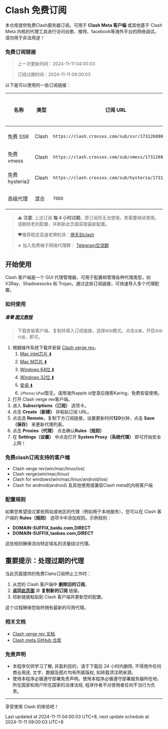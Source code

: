 # Clash 免费订阅

本仓库提供免费Clash服务器订阅。可用于 **Clash Meta 客户端** 或其他基于 Clash Meta 内核的代理工具进行访问谷歌、推特、facebook等海外平台的网络调试。请勿用于非法用途！


### 免费订阅链接

> 上一次更新时间：2024-11-11 04:00:03

> 订阅过期时间：2024-11-11 08:00:03

以下是可以使用的一些订阅链接：

| 名称          | 类型         | 订阅 URL            | 过期及下次更新时间（utc+8） |
| ------------- | ------------ | ------------------- |----------------- |
| 免费 SSR      | Clash | `https://clash.crossxx.com/sub/ssr/1731268803` | 2024-11-11 08:00:03 |
| 免费 vmess    | Clash | `https://clash.crossxx.com/sub/vmess/1731268803`   | 2024-11-11 08:00:03 |
| 免费hysteria2 | Clash | `https://clash.crossxx.com/sub/hysteria/1731268803`  | 2024-11-11 08:00:03 |
| 高级代理      | 混合         | `TODO`              | 2024-11-11 08:00:03 |

> ⚠️ **注意**: 上述订阅 **每 4 小时过期**，原订阅将无法使用。若需要继续使用，请删除老的配置，并刷新此页面获取最新配置。

> ❤️推荐稳定高速老牌机场：[倚天剑clash](https://a.aiguobit.com)

> ✈️ 加入免费梯子网络代理群： [Telegram交流群](https://t.me/+jqOB0VU0yO41MzJl)


## 开始使用

Clash 客户端是一个 GUI 代理管理器，可用于配置和管理各种代理类型，如 V2Ray、Shadowsocks 和 Trojan。通过这些订阅链接，可快速导入多个代理配置。

### 如何使用

##### 查看 [图文教程](https://dpnyems4gls27.cloudfront.net/windows.html)

> 下载安装客户端，复制并填入订阅链接，选择`规则`模式，点击`设置`，开启`系统代理`，即可。

1. 根据操作系统下载并安装 [Clash verge rev](https://github.com/clash-verge-rev/clash-verge-rev/releases)。
   1. [Mac intel芯片 :arrow_down:](https://github.com/clash-verge-rev/clash-verge-rev/releases/download/v1.7.7/Clash.Verge_1.7.7_x64.dmg)
   2. [Mac M芯片 :arrow_down:](https://github.com/clash-verge-rev/clash-verge-rev/releases/download/v1.7.7/Clash.Verge_1.7.7_aarch64.dmg)
   3. [Windows 64位 :arrow_down:](https://github.com/clash-verge-rev/clash-verge-rev/releases/download/v1.7.7/Clash.Verge_1.7.7_x64-setup.exe)
   4. [Windows 32位 :arrow_down:](https://github.com/clash-verge-rev/clash-verge-rev/releases/download/v1.7.7/Clash.Verge_1.7.7_x86-setup.exe)
   5. [安卓 :arrow_down:](https://github.com/MetaCubeX/ClashMetaForAndroid/releases/download/v2.11.0/cmfa-2.11.0-meta-universal-release.apk)
   6. `iPhone/iPad`暂无，请用海外apple id登录后搜索Karing，免费安装使用。
2. 打开 Clash verge rev客户端。
3. 进入 **Subscriptions（订阅）** 选项卡。
4. 点击 **Create（新建）** 并粘贴订阅 URL。
5. 点击选 **Remote**，复制下方订阅链接，设置更新时间**120**分钟，点击 **Save（保存）** 来更新代理列表。
6. 点击 **Proxies（代理）** 点击确认**Rules（规则）**
7. 在 **Settings（设置）** 中点击打开 **System Proxy（系统代理）** 即可开始安全上网！


### 免费clash订阅支持的客户端
- Clash verge rev(win/mac/linux/ios)
- Clash verge(win/mac/linux)
- Clash for windows(win/mac/linux/android/ios)
- Clash for android(android)
及其他使用或兼容Clash meta的内核客户端

### 配置规则

如果您希望绕过某些网站或地区的代理（例如用于本地服务），您可以在 Clash 客户端的 **Rules（规则）** 选项卡中添加规则。示例规则：
- **DOMAIN-SUFFIX,baidu.com,DIRECT**
- **DOMAIN-SUFFIX,taobao.com,DIRECT**

这些规则确保流向特定域名的流量绕过代理。

## 重要提示：处理过期的代理

当此页面提供的免费Clahs订阅停止工作时：
1. 从您的 Clash 客户端中 **删除旧的订阅**。
2. **返回[此页面]( https://github.com/crossxx-labs/free-proxy)** 并 **复制新的订阅** 链接。
3. 将新链接粘贴到 Clash 客户端并更新您的配置。

这个过程确保您始终拥有最新的可用代理。

### 相关文档

- [Clash verge rev 文档](https://clash-verge-rev.github.io/faq/windows.html)
- [Clash meta GitHub 仓库](https://github.com/MetaCubeX/mihomo)


### 免责声明
- 本程序仅供学习了解, 非盈利目的，请于下载后 24 小时内删除, 不得用作任何商业用途, 文字、数据及图片均有所属版权, 如转载须注明来源。
- 使用本程序必循遵守部署免责声明。使用本程序必循遵守部署服务器所在地、所在国家和用户所在国家的法律法规, 程序作者不对使用者任何不当行为负责。

---

享受使用 Clash 的体验吧！

Last updated at 2024-11-11 04:00:03 UTC+8, next update schedule at 2024-11-11 08:00:03 UTC+8
